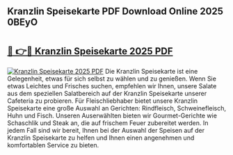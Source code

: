 ## Kranzlin Speisekarte PDF Download Online 2025 0BEyO

# <h2><a href="http://gcb1mr.nevu.top/?p=Kranzlin+Speisekarte">🔗 👉🔴 Kranzlin Speisekarte 2025 PDF</a></h2>

[![Kranzlin Speisekarte 2025 PDF](https://i.imgur.com/dBaPXMq.png)](http://gcb1mr.nevu.top/?p=Kranzlin+Speisekarte)
Die Kranzlin Speisekarte ist eine Gelegenheit, etwas für sich selbst zu wählen und zu genießen. Wenn Sie etwas Leichtes und Frisches suchen, empfehlen wir Ihnen, unsere Salate aus dem speziellen Salatbereich auf der Kranzlin Speisekarte unserer Cafeteria zu probieren. Für Fleischliebhaber bietet unsere Kranzlin Speisekarte eine große Auswahl an Gerichten: Rindfleisch, Schweinefleisch, Huhn und Fisch. Unseren Auserwählten bieten wir Gourmet-Gerichte wie Schaschlik und Steak an, die auf frischem Feuer zubereitet werden. In jedem Fall sind wir bereit, Ihnen bei der Auswahl der Speisen auf der Kranzlin Speisekarte zu helfen und Ihnen einen angenehmen und komfortablen Service zu bieten.
